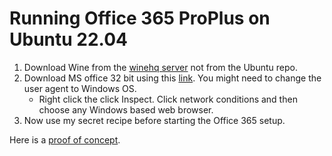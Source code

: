 # Running Office 365 ProPlus on Ubuntu 22.04
1. Download Wine from the [winehq server](https://wiki.winehq.org/Ubuntu) not from the Ubuntu repo.
2. Download MS office 32 bit using this [link](https://aka.ms/office-install). You might need to change the user agent to Windows OS. 
	* Right click the click Inspect. Click network conditions and then choose any Windows based web browser.
3. Now use my secret recipe before starting the Office 365 setup.

Here is a [proof of concept](https://www.youtube.com/watch?v=T8Rx4TOpvHQ). 
